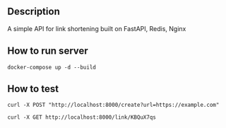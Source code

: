 ## Description
A simple API for link shortening built on FastAPI, Redis, Nginx

## How to run server

    docker-compose up -d --build

## How to test

    curl -X POST "http://localhost:8000/create?url=https://example.com"

    curl -X GET http://localhost:8000/link/KBQuX7qs
